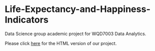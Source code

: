# Life-Expectancy-and-Happiness-Indicators

Data Science group academic project for WQD7003 Data Analytics.

Please click [here](https://github.com/linzheng1009/Life-Expectancy-and-Happiness-Indicators/blob/main/Wisteria%20-%20Life%20Expectancy%20and%20Happiness%20Indicators.html) for the HTML version of our project.
